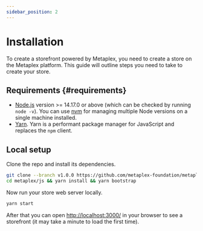 ```yaml
---
sidebar_position: 2
---
```


# Installation

To create a storefront powered by Metaplex, you need to create a store on the Metaplex platform. This guide will outline
steps you need to take to create your store.

## Requirements {#requirements}

- [Node.js](https://nodejs.org/en/download/) version >= 14.17.0 or above (which can be checked by running `node -v`). You can use [nvm](https://github.com/nvm-sh/nvm) for managing multiple Node versions on a single machine installed.
- [Yarn](https://yarnpkg.com/en/). Yarn is a performant package manager for JavaScript and replaces the `npm` client.

## Local setup

Clone the repo and install its dependencies.

```bash
git clone --branch v1.0.0 https://github.com/metaplex-foundation/metaplex.git
cd metaplex/js && yarn install && yarn bootstrap
```

Now run your store web server locally.

```bash
yarn start
```

After that you can open [http://localhost:3000/](http://localhost:3000/) in your browser to see a storefront (it may take a minute to load the first time).
